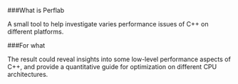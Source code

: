 ###What is Perflab

A small tool to help investigate varies performance issues of C++ on different platforms. 

###For what

The result could reveal insights into some low-level performance aspects of C++, and provide a quantitative guide for optimization on different CPU architectures.
